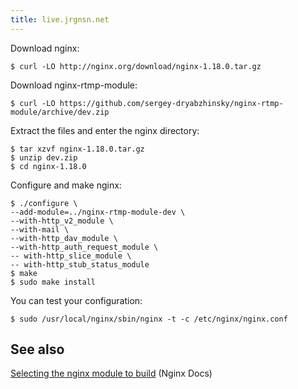 ```yaml
---
title: live.jrgnsn.net
---
```


Download nginx:

```
$ curl -LO http://nginx.org/download/nginx-1.18.0.tar.gz 
```

Download nginx-rtmp-module:

```
$ curl -LO https://github.com/sergey-dryabzhinsky/nginx-rtmp-module/archive/dev.zip
```

Extract the files and enter the nginx directory:

```
$ tar xzvf nginx-1.18.0.tar.gz
$ unzip dev.zip
$ cd nginx-1.18.0
```

Configure and make nginx:

```
$ ./configure \
--add-module=../nginx-rtmp-module-dev \
--with-http_v2_module \
--with-mail \
--with-http_dav_module \
--with-http_auth_request_module \
-- with-http_slice_module \
-- with-http_stub_status_module
$ make
$ sudo make install
```

You can test your configuration:

```
$ sudo /usr/local/nginx/sbin/nginx -t -c /etc/nginx/nginx.conf
```

## See also

[Selecting the nginx module to build](https://docs.nginx.com/nginx/admin-guide/installing-nginx/installing-nginx-open-source/#selecting-the-nginx-modules-to-build) (Nginx Docs)